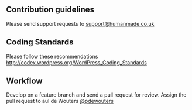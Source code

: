 ## Contribution guidelines ##

Please send support requests to support@humanmade.co.uk

## Coding Standards ##

Please follow these recommendations
http://codex.wordpress.org/WordPress_Coding_Standards

## Workflow ##
Develop on a feature branch and send a pull request for review.
Assign the pull request to aul de Wouters [@pdewouters](https://github.com/pdewouters)
